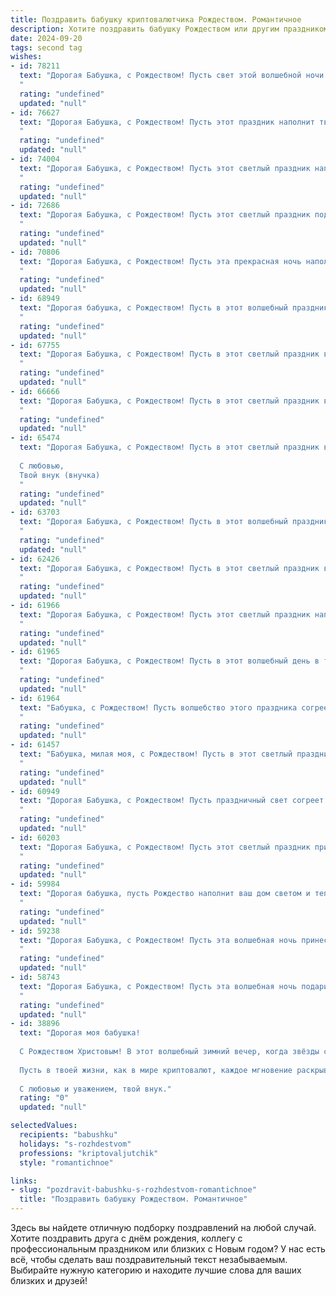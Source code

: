 ```yaml
---
title: Поздравить бабушку криптовалютчика Рождеством. Романтичное
description: Хотите поздравить бабушку Рождеством или другим праздником? Наш ИИ создаст незабываемое поздравление, а вы обязательно выделитесь среди других.  
date: 2024-09-20
tags: second tag
wishes:
- id: 78211
  text: "Дорогая Бабушка, с Рождеством! Пусть свет этой волшебной ночи озарит вашу душу теплом и любовью, а праздничный колокольчик принесет мир, радость и благополучие в ваш дом. Пусть Новый год подарит вам крепкое здоровье, счастливые дни и, конечно же, успехи в вашем нелегком, но увлекательном мире криптовалют!
  "
  rating: "undefined"
  updated: "null"
- id: 76627
  text: "Дорогая Бабушка, с Рождеством! Пусть этот праздник наполнит твой дом светом, теплом и радостью, а сердце – любовью и умиротворением. Пусть звезда Рождества сияет над тобой, освещая твой путь и даря надежду на светлое будущее. Пусть в твоем доме царит атмосфера любви и счастья, а все мечты сбудутся. С любовью, твой внук/внучка.
  "
  rating: "undefined"
  updated: "null"
- id: 74004
  text: "Дорогая Бабушка, с Рождеством! Пусть этот светлый праздник наполнит твою жизнь теплом, любовью и радостью. Спасибо тебе за заботу, за твою мудрость и безграничную доброту. Пусть каждый день будет прекрасным, а твоя душа сияет ярче рождественской звезды.
  "
  rating: "undefined"
  updated: "null"
- id: 72686
  text: "Дорогая Бабушка, с Рождеством! Пусть этот светлый праздник подарит тебе мир, радость и любовь.  Ты - моя опора и источник тепла, и я бесконечно благодарен за твою мудрость и заботу. Желаю тебе крепкого здоровья, душевного спокойствия и, конечно же, процветания в твоей профессии криптовалютчика!
  "
  rating: "undefined"
  updated: "null"
- id: 70806
  text: "Дорогая Бабушка, с Рождеством! Пусть эта прекрасная ночь наполнит Ваш дом теплом, любовью и рождественским волшебством.  Я желаю Вам крепкого здоровья, светлых душевных сил и пусть все Ваши мечты исполнятся в этом году. Пусть сияние рождественской звезды озарит Вашу жизнь светом и радостью!
  "
  rating: "undefined"
  updated: "null"
- id: 68949
  text: "Дорогая бабушка, с Рождеством! Пусть в этот волшебный праздник ваш дом наполнится теплом, светом и радостью. Желаю, чтобы ваша душа светилась от счастья, а сердце грелось от любви. Пусть криптовалюты принесут вам удачу, а Рождество станет для вас особенным!
  "
  rating: "undefined"
  updated: "null"
- id: 67755
  text: "Дорогая Бабушка, с Рождеством! Пусть в этот светлый праздник в твоей жизни засияют чудесные мгновения, а сердце наполнится  теплотой и любовью. И пусть все твои мечты, даже самые смелые, найдут воплощение в новом году. С любовью и теплыми пожеланиями!
  "
  rating: "undefined"
  updated: "null"
- id: 66666
  text: "Дорогая Бабушка, с Рождеством! Пусть в этот светлый праздник в твоем сердце засияет любовь и радость, а в доме всегда царит тепло и уют. Пусть твои криптовалютные инвестиции принесут тебе богатство и процветание, а каждый день будет наполнен счастьем и благополучием!
  "
  rating: "undefined"
  updated: "null"
- id: 65474
  text: "Дорогая Бабушка, с Рождеством! Пусть в этот светлый праздник в твоем сердце воцарится мир и гармония, как сияние звезды, что вела волхвов к младенцу Иисусу. Пусть каждый день дарит тебе любовь, тепло и радость, а твоя душа будет так же чиста и светла, как рождественский снег.
  
  С любовью,
  Твой внук (внучка)
  "
  rating: "undefined"
  updated: "null"
- id: 63703
  text: "Дорогая Бабушка, с Рождеством! Пусть в этот волшебный праздник в твою жизнь войдет свет радости и добра, как сияет звезда на небе. Пусть каждый день будет наполнен любовью и теплом – от нас, твоих близких, и от рождественских чудес.  С любовью, твой внук (внучка), криптовалютчик, который всегда в твоём сердце.
  "
  rating: "undefined"
  updated: "null"
- id: 62426
  text: "Дорогая Бабушка, с Рождеством! Пусть в этот светлый праздник ваша душа наполнится теплом и любовью, а  каждая минута будет наполнена радостью и счастьем. Желаю вам крепкого здоровья,  спокойствия и  мира в душе, а  пусть ваш талант криптовалютчика приносит вам вдохновение и процветание.
  "
  rating: "undefined"
  updated: "null"
- id: 61966
  text: "Дорогая Бабушка, с Рождеством! Пусть этот светлый праздник наполнит твою жизнь теплом, любовью и счастьем, словно сияющие звезды в ночном небе. Желаю тебе крепкого здоровья, благополучия и радости, а также чтобы каждый день приносил тебе новые чудеса и открытия, как волшебные биткоины для криптовалютчика!
  "
  rating: "undefined"
  updated: "null"
- id: 61965
  text: "Дорогая Бабушка, с Рождеством! Пусть в этот волшебный день в твоем сердце воцарятся мир и любовь, а в душе зажжется рождественская звезда, освещая путь к новым, светлым надеждам. Пусть твой крипто-портфель принесет тебе удачу и рост, а в каждом моменте жизни ты будешь ощущать тепло и уют!
  "
  rating: "undefined"
  updated: "null"
- id: 61964
  text: "Бабушка, с Рождеством! Пусть волшебство этого праздника согреет Вас теплом, а благодать наполнит сердце. Хоть мы и работаем в мире цифровых монет, Ваша любовь - самая ценная криптовалюта, которую я всегда буду ценить.
  "
  rating: "undefined"
  updated: "null"
- id: 61457
  text: "Бабушка, милая моя, с Рождеством! Пусть в этот светлый праздник твоя душа будет согрета любовью, а сердце — надеждой. Пусть криптовалюта приносит тебе только благополучие, а рождественские чудеса наполняют волшебством каждый день!
  "
  rating: "undefined"
  updated: "null"
- id: 60949
  text: "Дорогая Бабушка, с Рождеством! Пусть праздничный свет согреет тебя теплом, а душа наполнится радостью и любовью. Пусть этот праздник станет для тебя напоминанием о нашей нерушимой связи, о семейных ценностях и о том, что любовь всегда побеждает. В этот волшебный день желаю тебе здоровья, мира и благополучия. Пусть криптовалюты принесут тебе только удачу, а душа всегда остаётся юной и светлой.
  "
  rating: "undefined"
  updated: "null"
- id: 60203
  text: "Дорогая Бабушка, с Рождеством! Пусть этот светлый праздник принесет в вашу жизнь тепло, любовь и уют, как те уютные вечера, которые мы проводили вместе. Пусть в вашей душе царит мир и радость, подобно сиянию рождественской звезды. Пускай ваши ценные крипто-вложения принесут вам процветание и успех в новом году. С любовью, ваш внук/внучка.
  "
  rating: "undefined"
  updated: "null"
- id: 59984
  text: "Дорогая бабушка, пусть Рождество наполнит ваш дом светом и теплом, а в сердце поселится благодать и радость. Пусть  криптовалютный рынок  будет щедрым и принесет  успех  и процветание. Желаю вам крепкого здоровья, любви, добра  и  спокойствия в  душе.
  "
  rating: "undefined"
  updated: "null"
- id: 59238
  text: "Дорогая Бабушка, с Рождеством! Пусть эта волшебная ночь принесет тебе мир, радость и любовь, как сияние звезды Вифлеема. Пусть твоя жизнь, как биткоин,  с каждым днем становится  все стабильнее и богаче. С любовью, твой [Ваше имя].
  "
  rating: "undefined"
  updated: "null"
- id: 58743
  text: "Дорогая Бабушка, с Рождеством! Пусть эта волшебная ночь подарит тебе тепло, уют и светлую радость. Пусть в твоем сердце поселится мир и покой, а в душе – вечная молодость и любовь. Счастливого Рождества, моя дорогая!
  "
  rating: "undefined"
  updated: "null"
- id: 38896
  text: "Дорогая моя бабушка!
  
  С Рождеством Христовым! В этот волшебный зимний вечер, когда звёзды сверкают, а сердца наполняются надеждой и теплом, хочу поздравить тебя с этим светлым праздником. Ты — наше сокровище, талисман нашего семейного счастья и мудрости.
  
  Пусть в твоей жизни, как в мире криптовалют, каждое мгновение раскрывает новые горизонты, а все мечты сбываются с искренней и яркой мечтой о будущем. Желаю тебе, чтобы каждый день приносил радость и вдохновение, а любовь и забота окружали тебя, как свет рождественской звезды.
  
  С любовью и уважением, твой внук."
  rating: "0"
  updated: "null"

selectedValues:
  recipients: "babushku"
  holidays: "s-rozhdestvom"
  professions: "kriptovaljutchik"
  style: "romantichnoe"

links:
- slug: "pozdravit-babushku-s-rozhdestvom-romantichnoe"
  title: "Поздравить бабушку Рождеством. Романтичное"
---
```


Здесь вы найдете отличную подборку поздравлений на любой случай. 
Хотите поздравить друга с днём рождения, коллегу с профессиональным праздником или близких с Новым годом? У нас есть всё, чтобы сделать ваш поздравительный текст незабываемым. Выбирайте нужную категорию и находите лучшие слова для ваших близких и друзей!
